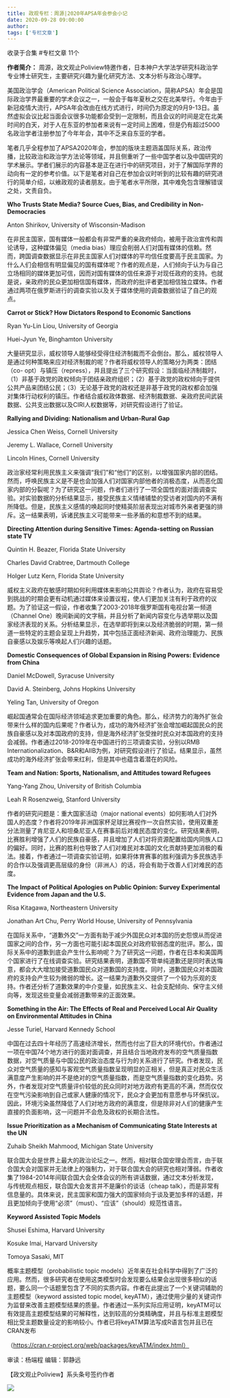 ```yaml
---
title: 政观专栏：周源|2020年APSA年会参会小记
date: 2020-09-28 09:00:00
author: 
tags: ['专栏文章']
---
```



收录于合集 #专栏文章 11个

**作者简介：** 周源，政文观止Poliview特邀作者，日本神户大学法学研究科政治学专业博士研究生，主要研究兴趣为量化研究方法、文本分析与政治心理学。

  

  

美国政治学会（American Political Science
Association，简称APSA）年会是国际政治学界最重要的学术会议之一，一般会于每年夏秋之交在北美举行。今年由于新冠疫情大流行，APSA年会改由在线方式进行，时间仍为原定的9月9-13日。虽然虚拟会议比起当面会议很多功能都会受到一定限制，而且会议的时间是定在北美时间的白天，对于人在东亚的参加者来说有一定时间上困难，但是仍有超过5000名政治学者注册参加了今年年会，其中不乏来自东亚的学者。

  

笔者几乎全程参加了APSA2020年会，参加的版块主题涵盖国际关系，政治传播，比较政治和政治学方法论等领域，并且侧重听了一些中国学者以及中国研究的学术展示。学者们展示的内容基本是正在进行中的研究项目，对于了解国际学界的动向有一定的参考价值。以下是笔者对自己在参加会议时听到的比较有趣的研究进行的简单介绍，以飨政观的读者朋友。由于笔者水平所限，其中难免包含理解错误之处，文责自负。

  

 **Who Trusts State Media? Source Cues, Bias, and Credibility in Non-
Democracies**  

  

Anton Shirikov, University of Wisconsin-Madison

  

在非民主国家，国有媒体一般都会有非常严重的亲政府倾向，被用于政治宣传和舆论诱导，这种媒体偏见（media
bias）理应会削弱人们对国有媒体的信赖。然而，跨国调查数据显示在非民主国家人们对媒体的平均信任度要高于民主国家。为什么人们会相信有明显偏见的国有媒体呢？作者的观点是，人们倾向于认为与自己立场相同的媒体更加可信，因而对国有媒体的信任来源于对现任政府的支持。也就是说，亲政府的民众更加相信国有媒体，而政府的批评者更加相信独立媒体。作者通过两项在俄罗斯进行的调查实验以及关于媒体使用的调查数据验证了自己的观点。

  

 **Carrot or Stick? How Dictators Respond to Economic Sanctions**  

  

Ryan Yu-Lin Liou, University of Georgia

Huei-Jyun Ye, Binghamton University

  

大量研究显示，威权领导人能够经受得住经济制裁而不会倒台。那么，威权领导人是通过何种策略来应对经济制裁的呢？作者将威权领导人的策略分为两类：团结（co-
opt）与镇压（repress），并且提出了三个研究假设：当面临经济制裁时，（1）非基于政党的政权倾向于团结亲政府组织；（2）基于政党的政权倾向于提供公共产品来团结公民；（3）无论基于政党的政权还是非基于政党的政权都会加强对集体行动权利的镇压。作者结合威权政体数据、经济制裁数据、亲政府民间武装数据、公共支出数据以及CIRI人权数据等，对研究假设进行了验证。

  

 **Rallying and Dividing: Nationalism and Urban-Rural Gap**  

  

Jessica Chen Weiss, Cornell University

Jeremy L. Wallace, Cornell University

Lincoln Hines, Cornell University

  

政治家经常利用民族主义来强调“我们”和“他们”的区别，以增强国家内部的团结。然而，呼唤民族主义是不是也会加强人们对国家内部他者的消极态度，从而恶化国家内部的分裂呢？为了研究这一问题，作者们进行了一项全国性的面对面调查实验。对实验数据的分析结果显示，接受民族主义情绪铺垫的受访者对国内的不满有所降低。但是，民族主义感情的唤起同时使精英阶层表现出对城市外来者更强的排斥。这一结果表明，诉诸民族主义可能带来一些矛盾的和意想不到的结果。

  

 **Directing Attention during Sensitive Times: Agenda-setting on Russian state
TV**  

  

Quintin H. Beazer, Florida State University

Charles David Crabtree, Dartmouth College

Holger Lutz Kern, Florida State University

  

威权主义政府在敏感时期如何利用媒体来影响公共舆论？作者认为，政府在容易受到挑战的时期会更有动机通过媒体来设置议程，使人们更加关注有利于政府的议题。为了验证这一假设，作者收集了2003-2018年俄罗斯国有电视台第一频道（Channel
One）晚间新闻的文字稿，并且分析了新闻内容变化与选举期以及国家经济表现的关系。分析结果显示，在选举即将到来以及经济脆弱的时期，第一频道一些特定的主题会呈现上升趋势，其中包括正面经济新闻、政府治理能力、民族自豪感以及娱乐等唤起人们兴趣的话题。

  

 **Domestic Consequences of Global Expansion in Rising Powers: Evidence from
China**  

  

Daniel McDowell, Syracuse University

David A. Steinberg, Johns Hopkins University

Yeling Tan, University of Oregon

  

崛起国通常会在国际经济领域追求更加重要的角色。那么，经济势力的海外扩张会带来什么样的国内后果呢？作者认为，成功的海外经济扩张会增加崛起国民众的民族自豪感以及对本国政府的支持，但是海外经济扩张受挫时民众对本国政府的支持会减弱。作者通过2018-2019年在中国进行的三项调查实验，分别以RMB
Internationalization、B&R和AIIB为例，对研究假设进行了验证。结果显示，虽然成功的海外经济扩张会带来红利，但是其中也蕴含着潜在的风险。

  

 **Team and Nation: Sports, Nationalism, and Attitudes toward Refugees**  

  

Yang-Yang Zhou, University of British Columbia

Leah R Rosenzweig, Stanford University

  

作者的研究问题是：重大国家活动（major national
events）如何影响人们对外国人的态度？作者将2019年非洲国家杯足球比赛视作一次自然实验，使用双重差分法测量了肯尼亚人和坦桑尼亚人在赛事前后对难民态度的变化。研究结果表明，比赛胜利增强了人们的民族自豪感，并且增加了人们对将资源配置给国内同族人口的偏好。同时，比赛的胜利也导致了人们对难民对本国的文化贡献持更加消极的看法。接着，作者通过一项调查实验证明，如果将体育赛事的胜利强调为多民族选手的合作以及强调更高层级的身份（非洲人）的话，将会有助于改善人们对难民的态度。

  

 **The Impact of Political Apologies on Public Opinion: Survey Experimental
Evidence from Japan and the U.S.**  

  

Risa Kitagawa, Northeastern University

Jonathan Art Chu, Perry World House, University of Pennsylvania

  

在国际关系中，“道歉外交”一方面有助于减少外国民众对本国的历史怨恨从而促进国家之间的合作，另一方面也可能引起本国民众对政府软弱态度的批评。那么，国际关系中的道歉到底会产生什么影响呢？为了研究这一问题，作者在日本和美国两个国家进行了在线调查实验。研究结果表明，道歉国不管单纯道歉还是同时表达悔意，都会大大增加接受道歉国民众对道歉国的支持度。同时，道歉国民众对本国政府的支持会产生较为微弱的增长。这一结果为道歉外交提供了一个较为乐观的支持。作者还分析了道歉效果的中介变量，如民族主义、社会支配倾向、保守主义倾向等，发现这些变量会减弱道歉带来的正面效果。

  

 **Something in the Air: The Effects of Real and Perceived Local Air Quality
on Environmental Attitudes in China**  

  

Jesse Turiel, Harvard Kennedy School

  

中国在过去四十年经历了高速经济增长，然而也付出了巨大的环境代价。作者通过一项在中国74个地方进行的面对面调查，并且结合当地政府发布的空气质量指数数据，对空气质量与中国公民的政治态度与行为的关系进行了研究。作者发现，民众对空气质量的感知与客观空气质量指数呈现明显的正相关，但是真正对民众生活满意度产生影响的并不是绝对的空气质量指数，而是空气质量指数的变化趋势。另外，作者发现对空气质量评价较低的民众同时对地方政府有更高的不满，然而仅仅在空气污染影响到自己或家人健康的情况下，民众才会更加有意愿参与环保抗议。因此，环境污染虽然降低了人们对地方政府的满意度，但是除非对人们的健康产生直接的负面影响，这一问题并不会危及政权的长期合法性。

  

 **Issue Prioritization as a Mechanism of Communicating State Interests at the
UN**  

  

Zuhaib Sheikh Mahmood, Michigan State University

  

联合国大会是世界上最大的政治论坛之一。然而，相对联合国安理会而言，由于联合国大会对国家并无法律上的强制力，对于联合国大会的研究也相对薄弱。作者收集了1984-2014年间联合国大会全体会议的所有讲话数据，通过文本分析发现，与传统观点相反，联合国大会发言并不是廉价的谈话（cheap
talk），而是非常有信息量的。具体来说，民主国家和国力强大的国家倾向于谈及更加多样的话题，并且更加倾向于使用“必须”（must）、“应该”（should）规范性语言。

  

 **Keyword Assisted Topic Models**  

  

Shusei Eshima, Harvard University

Kosuke Imai, Harvard University

Tomoya Sasaki, MIT

  

概率主题模型（probabilistic topic
models）近年来在社会科学中得到了广泛的应用。然而，很多研究者在使用这类模型时会发现要么结果会出现很多相似的话题，要么同一个话题里包含了不同的实质内容。作者在此提出了一个关键词辅助的主题模型（keyword
assisted topic model,
keyATM），通过使用少量的关键词作为监督来改善主题模型结果的质量。作者通过一系列实际应用证明，keyATM可以有效提高主题模型结果的可解释性，达到较高的分类精确度，并且与标准主题模型相比受主题数量设定的影响较小。作者已将keyATM算法写成R语言包并且已在CRAN发布

（https://cran.r-project.org/web/packages/keyATM/index.html）

  

审读：杨端程 编辑：郭静远

【政文观止Poliview】系头条号签约作者

  

![](/images/242/2.jpeg)

  

